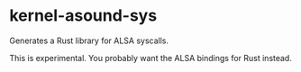 # kernel-asound-sys
Generates a Rust library for ALSA syscalls.

This is experimental. You probably want the ALSA bindings for Rust instead.

